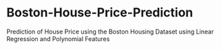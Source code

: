 # Boston-House-Price-Prediction
Prediction of House Price using the Boston Housing Dataset using Linear Regression and Polynomial Features
